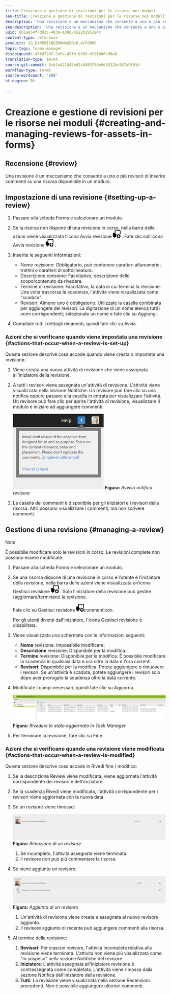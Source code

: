 ```yaml
---
title: Creazione e gestione di revisioni per le risorse nei moduli
seo-title: Creazione e gestione di revisioni per le risorse nei moduli
description: 'Una revisione è un meccanismo che consente a uno o più revisori di inserire commenti su una risorsa disponibile in un modulo. '
seo-description: 'Una revisione è un meccanismo che consente a uno o più revisori di inserire commenti su una risorsa disponibile in un modulo. '
uuid: 6b1aa54f-d03c-483a-a398-6522b285194c
content-type: reference
products: SG_EXPERIENCEMANAGER/6.4/FORMS
topic-tags: forms-manager
discoiquuid: 43fd720f-2a5a-47fb-b9d9-d19f866cd0a0
translation-type: tm+mt
source-git-commit: 8cbfa421443e62c0483756e9d5812bc987a9f91d
workflow-type: tm+mt
source-wordcount: '689'
ht-degree: 0%

---
```



# Creazione e gestione di revisioni per le risorse nei moduli {#creating-and-managing-reviews-for-assets-in-forms}

## Recensione {#review}

Una revisione è un meccanismo che consente a uno o più revisori di inserire commenti su una risorsa disponibile in un modulo.

## Impostazione di una revisione {#setting-up-a-review}

1. Passare alla scheda Forms e selezionare un modulo.
1. Se la risorsa non dispone di una revisione in corso, nella barra delle azioni viene visualizzata l’icona Avvia revisione ![aem6forms_review_chat_comment](assets/aem6forms_review_chat_comment.png) . Fate clic sull’icona Avvia revisione ![aem6forms_review_chat_comment](assets/aem6forms_review_chat_comment.png) .
1. Inserite le seguenti informazioni:

   * Nome revisione: Obbligatorio, può contenere caratteri alfanumerici, trattini o caratteri di sottolineatura.
   * Descrizione revisione: Facoltativo, descrizione dello scopo/contenuto da rivedere.
   * Termine di revisione: Facoltativo, la data in cui termina la revisione. Una volta trascorsa la scadenza, l&#39;attività viene visualizzata come &quot;scaduta&quot;.
   * Revisori: Almeno uno è obbligatorio. Utilizzate la casella combinata per aggiungere dei revisori. La digitazione di un nome elenca tutti i nomi corrispondenti; selezionate un nome e fate clic su Aggiungi.

1. Compilate tutti i dettagli rimanenti, quindi fate clic su Avvia.

### Azioni che si verificano quando viene impostata una revisione {#actions-that-occur-when-a-review-is-set-up}

Questa sezione descrive cosa accade quando viene creata o impostata una revisione.

1. Viene creata una nuova attività di revisione che viene assegnata all&#39;iniziatore della revisione.
1. A tutti i revisori viene assegnata un&#39;attività di revisione. L&#39;attività viene visualizzata nella sezione Notifiche. Un revisore può fare clic su una notifica oppure passare alla casella in entrata per visualizzare l&#39;attività. Un revisore può fare clic per aprire l&#39;attività di revisione, visualizzare il modulo e iniziare ad aggiungere commenti.

   ![Avviso notifica revisore](assets/noti.png)
   **Figura:** *Avviso notifica revisore*

1. La casella dei commenti è disponibile per gli iniziatori e i revisori della risorsa. Altri possono visualizzare i commenti, ma non scrivere commenti.

## Gestione di una revisione {#managing-a-review}

>[!NOTE]
>
>È possibile modificare solo le revisioni in corso. Le revisioni complete non possono essere modificate.

1. Passare alla scheda Forms e selezionare un modulo.

1. Se una risorsa dispone di una revisione in corso e l’utente è l’iniziatore della revisione, nella barra delle azioni viene visualizzata un’icona Gestisci revisione ![aem6forms_review_chat_comment](assets/aem6forms_review_chat_comment.png) . Solo l&#39;iniziatore della revisione può gestire (aggiornare/terminare) la revisione.

   Fate clic su Gestisci revisione ![aem6forms_review_chat_](assets/aem6forms_review_chat_comment.png)commenticon.

   Per gli utenti diversi dall&#39;iniziatore, l&#39;icona Gestisci revisione è disabilitata.

1. Viene visualizzata una schermata con le informazioni seguenti:

   * **Nome** revisione: Impossibile modificare.
   * **Descrizione** revisione: Disponibile per la modifica.
   * **Termine** revisione: Disponibile per la modifica. È possibile modificare la scadenza in qualsiasi data e ora oltre la data e l&#39;ora correnti.
   * **Revisori**: Disponibile per la modifica. Potete aggiungere o rimuovere i revisori. Se un&#39;attività è scaduta, potete aggiungere i revisori solo dopo aver prorogato la scadenza oltre la data corrente.

1. Modificate i campi necessari, quindi fate clic su Aggiorna.

   ![Rivedere lo stato aggiornato in Task Manager](assets/tskmgr.png)
   **Figura:** *Rivedere lo stato aggiornato in Task Manager*

1. Per terminare la revisione, fare clic su Fine.

### Azioni che si verificano quando una revisione viene modificata {#actions-that-occur-when-a-review-is-modified}

Questa sezione descrive cosa accade in Rivedi fine / modifica:

1. Se la descrizione Review viene modificata, viene aggiornata l&#39;attività corrispondente dei revisori e dell&#39;iniziatore.
1. Se la scadenza Rivedi viene modificata, l&#39;attività corrispondente per i revisori viene aggiornata con la nuova data.

1. Se un revisore viene rimosso:

   ![Rimozione di un revisore](assets/removeduser.png)
   **Figura:** *Rimozione di un revisore*

   1. Se incompleto, l&#39;attività assegnata viene terminata.
   1. Il revisore non può più commentare la risorsa.

1. Se viene aggiunto un revisore:

   ![Aggiunta di un revisore](assets/addedreviewer.png)
   **Figura:** *Aggiunta di un revisore*

   1. Un&#39;attività di revisione viene creata e assegnata al nuovo revisore aggiunto.
   1. Il revisore aggiunto di recente può aggiungere commenti alla risorsa.

1. Al termine della revisione:

   1. **Revisori**: Per ciascun revisore, l&#39;attività incompleta relativa alla revisione viene terminata. L&#39;attività non viene più visualizzata come &quot;In sospeso&quot; nella sezione Notifiche del revisore.
   1. **Iniziatore**: L&#39;attività assegnata all&#39;iniziatore revisione è contrassegnata come completata. L&#39;attività viene rimossa dalla sezione Notifica dell&#39;iniziatore della revisione.
   1. **Tutti**: La revisione viene visualizzata nella sezione Recensioni precedenti. Non è possibile aggiungere ulteriori commenti.

